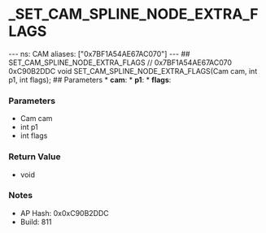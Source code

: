 # _SET_CAM_SPLINE_NODE_EXTRA_FLAGS

--- ns: CAM aliases: ["0x7BF1A54AE67AC070"] --- ## SET_CAM_SPLINE_NODE_EXTRA_FLAGS  // 0x7BF1A54AE67AC070 0xC90B2DDC void SET_CAM_SPLINE_NODE_EXTRA_FLAGS(Cam cam, int p1, int flags);   ## Parameters * **cam**: * **p1**: * **flags**:

### Parameters
* Cam cam
* int p1
* int flags

### Return Value
* void

### Notes
* AP Hash: 0x0xC90B2DDC
* Build: 811

